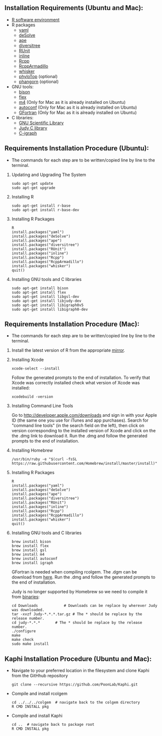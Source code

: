 ## Installation Requirements (Ubuntu and Mac):

* [R software environment](https://cran.r-project.org/)
* R packages
  * [yaml](https://cran.r-project.org/web/packages/yaml/index.html)
  * [deSolve](http://desolve.r-forge.r-project.org/)
  * [ape](http://ape-package.ird.fr/)
  * [diversitree](https://CRAN.R-project.org/package=diversitree)
  * [RUnit](https://cran.r-project.org/web/packages/RUnit/index.html)
  * [inline](https://cran.r-project.org/web/packages/inline/index.html)
  * [Rcpp](https://cran.r-project.org/web/packages/Rcpp/index.html)
  * [RcppArmadillo](https://cran.r-project.org/web/packages/RcppArmadillo/index.html)
  * [whisker](https://cran.r-project.org/web/packages/whisker/index.html)
  * [phyloTop](https://cran.r-project.org/web/packages/phyloTop/index.html) (optional)
  * [phangorn](https://cran.r-project.org/web/packages/phangorn/index.html) (optional)
* GNU tools: 
  * [bison](https://www.gnu.org/software/bison/)
  * [flex](https://github.com/westes/flex)
  * [m4](https://www.gnu.org/software/m4/m4.html) (Only for Mac as it is already installed on Ubuntu)
  * [autoconf](https://www.gnu.org/software/autoconf/autoconf.html) (Only for Mac as it is already installed on Ubuntu)
  * [GFortran](https://gcc.gnu.org/wiki/GFortran) (Only for Mac as it is already installed on Ubuntu)
* C libraries:
  * [GNU Scientific Library](https://www.gnu.org/software/gsl/) 
  * [Judy C library](http://judy.sourceforge.net/) 
  * [C-igraph](http://igraph.org/c/)


## Requirements Installation Procedure (Ubuntu):

* The commands for each step are to be written/copied line by line to the terminal.

1. Updating and Upgrading The System
    ```
    sudo apt-get update
    sudo apt-get upgrade
    ```
2. Installing R
    ```
    sudo apt-get install r-base
    sudo apt-get install r-base-dev
    ```
3. Installing R Packages
    ```
    R
    install.packages("yaml")
    install.packages("deSolve")
    install.packages("ape")
    install.packages("diversitree")
    install.packages("RUnit")
    install.packages("inline")
    install.packages("Rcpp")
    install.packages("RcppArmadillo")
    install.packages("whisker")
    quit() 
    ```
4. Installing GNU tools and C libraries
    ```
    sudo apt-get install bison
    sudo apt-get install flex
    sudo apt-get install libgsl-dev
    sudo apt-get install libjudy-dev
    sudo apt-get install libigraph0v5
    sudo apt-get install libigraph0-dev
    ```

## Requirements Installation Procedure (Mac):

* The commands for each step are to be written/copied line by line to the terminal.

1. Install the latest version of R from the appropriate [mirror](https://cran.r-project.org/mirrors.html).
2. Installing Xcode
    ```
    xcode-select --install
    ```
   Follow the generated prompts to the end of installation. To verify that Xcode was correctly installed check what version    of Xcode was installed:
    ```
    xcodebuild -version
    ```
3. Installing Command Line Tools

   Go to http://developer.apple.com/downloads and sign in with your Apple ID (the same one you use for iTunes and app
   purchases). Search for "command line tools" (in the search field on the left), then click on version corresponding to the
   installed version of Xcode and click on the the .dmg link to download it. Run the .dmg and follow the generated prompts
   to the end of installation.
4. Installing Homebrew
    ```
    /usr/bin/ruby -e "$(curl -fsSL https://raw.githubusercontent.com/Homebrew/install/master/install)"
    ```
5. Installing R Packages
    ```
    R
    install.packages("yaml")
    install.packages("deSolve")
    install.packages("ape")
    install.packages("diversitree")
    install.packages("RUnit")
    install.packages("inline") 
    install.packages("Rcpp")
    install.packages("RcppArmadillo")
    install.packages("whisker")
    quit() 
    ```
4. Installing GNU tools and C libraries
    ```
    brew install bison
    brew install flex
    brew install gsl
    brew install m4
    brew install autoconf
    brew install igraph
    ```
    
    GFortran is needed when compiling rcolgem. The .dgm can be download from [here](https://gcc.gnu.org/wiki/GFortranBinaries#MacOS). Run the .dmg and follow the generated prompts to the end of 
    installation.
    
    Judy is no longer supported by Homebrew so we need to compile it from [binaries](https://sourceforge.net/projects/judy/):
    ```
    cd Downloads			# Downloads can be replace by wherever Judy was downloaded.
    tar -xvzf Judy-*.*.*.tar.gz	# The * should be replace by the release number.
    cd judy-*.*.*		# The * should be replace by the release number.
    ./configure
    make
    make check
    sudo make install
    ```
    
## Kaphi Installation Procedure (Ubuntu and Mac):

* Navigate to your preferred location in the filesystem and clone Kaphi from the GitHhub repository
    ```
    git clone --recursive https://github.com/PoonLab/Kaphi.git
    ```
* Compile and install rcolgem
    ```
    cd ../../../colgem  # navigate back to the colgem directory
    R CMD INSTALL pkg
    ```
* Compile and install Kaphi
    ```
    cd ..  # navigate back to package root
    R CMD INSTALL pkg
    ```


